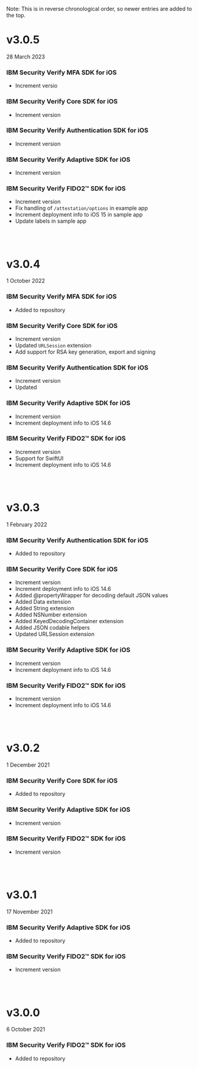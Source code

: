 Note: This is in reverse chronological order, so newer entries are added to the top.

# v3.0.5
28 March 2023
### IBM Security Verify MFA SDK for iOS
* Increment versio

### IBM Security Verify Core SDK for iOS
* Increment version

### IBM Security Verify Authentication SDK for iOS
* Increment version

### IBM Security Verify Adaptive SDK for iOS
* Increment version

### IBM Security Verify FIDO2™ SDK for iOS
* Increment version
* Fix handling of `/attestation/options` in example app
* Increment deployment info to iOS 15 in sample app
* Update labels in sample app
<br/>
<br/>

# v3.0.4
1 October 2022
### IBM Security Verify MFA SDK for iOS
* Added to repository

### IBM Security Verify Core SDK for iOS
* Increment version
* Updated `URLSession` extension
* Add support for RSA key generation, export and signing

### IBM Security Verify Authentication SDK for iOS
* Increment version
* Updated 

### IBM Security Verify Adaptive SDK for iOS
* Increment version
* Increment deployment info to iOS 14.6

### IBM Security Verify FIDO2™ SDK for iOS
* Increment version
* Support for SwiftUI
* Increment deployment info to iOS 14.6
<br/>
<br/>

# v3.0.3
1 February 2022
### IBM Security Verify Authentication SDK for iOS
* Added to repository

### IBM Security Verify Core SDK for iOS
* Increment version
* Increment deployment info to iOS 14.6 
* Added @propertyWrapper for decoding default JSON values
* Added Data extension
* Added String extension
* Added NSNumber extension
* Added KeyedDecodingContainer extension
* Added JSON codable helpers
* Updated URLSession extension

### IBM Security Verify Adaptive SDK for iOS
* Increment version
* Increment deployment info to iOS 14.6

### IBM Security Verify FIDO2™ SDK for iOS
* Increment version
* Increment deployment info to iOS 14.6
<br/>
<br/>

# v3.0.2
1 December 2021
### IBM Security Verify Core SDK for iOS
* Added to repository

### IBM Security Verify Adaptive SDK for iOS
* Increment version

### IBM Security Verify FIDO2™ SDK for iOS
* Increment version
<br/>
<br/>

# v3.0.1
17 November 2021
### IBM Security Verify Adaptive SDK for iOS
* Added to repository

### IBM Security Verify FIDO2™ SDK for iOS
* Increment version
<br/>
<br/>

# v3.0.0
6 October 2021

### IBM Security Verify FIDO2™ SDK for iOS
* Added to repository
